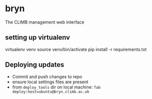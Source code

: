 # bryn
The CLIMB management web interface

## setting up virtualenv

virtualenv venv
source venv/bin/activate
pip install -r requirements.txt

## Deploying updates

* Commit and push changes to repo
* ensure local settings files are present
* from `deploy_tools` dir on local machine: `fab deploy:host=ubuntu@bryn.climb.ac.uk`
